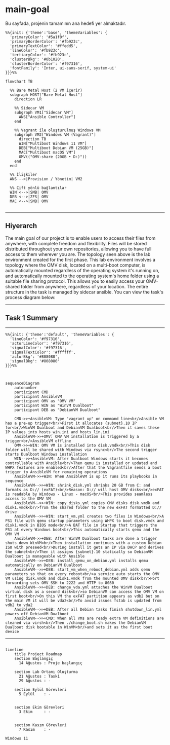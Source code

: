 # main-goal
Bu sayfada, projenin tamamının ana hedefi yer almaktadır.


```mermaid
%%{init: {'theme':'base', 'themeVariables': {
  'primaryColor': '#5a1f0f',
  'primaryBorderColor': '#fb923c',
  'primaryTextColor': '#ffedd5',
  'lineColor': '#fb923c',
  'tertiaryColor': '#fb923c',
  'clusterBkg': '#0b1020',
  'clusterBorderColor': '#f97316',
  'fontFamily': 'Inter, ui-sans-serif, system-ui'
}}}%%

flowchart TB

  %% Bare Metal Host (2 VM içerir)
  subgraph HOST["Bare Metal Host"]
    direction LR

    %% Sidecar VM
    subgraph VM1["Sidecar VM"]
      ANS["Ansible Controller"]
    end

    %% Vagrant ile oluşturulmuş Windows VM
    subgraph VM2["Windows VM (Vagrant)"]
      direction TB
      WIN["Multiboot Windows 11 VM"]
      DEB["Multiboot Debian VM (25GB)"]
      MAC["Multiboot macOS VM"]
      OMV(("OMV-share (20GB • D:)"))
    end
  end

  %% İlişkiler
  ANS -->|Provision / Yönetim| VM2

  %% Çift yönlü bağlantılar
  WIN <-->|SMB| OMV
  DEB <-->|ZFS| OMV
  MAC <-->|SMB| OMV


```
---
## Hiyerarch

  The main goal of our project is to enable users to access their files from anywhere, with complete freedom and flexibility. Files will be stored distributed throughout your own repositories, allowing you to have full access to them wherever you are. The topology seen above is the lab environment created for the first phase. This lab environment involves a topology where the OMV disk, located on a multi-boot computer, is automatically mounted regardless of the operating system it's running on, and automatically mounted to the operating system's home folder using a suitable file sharing protocol. This allows you to easily access your OMV-shared folder from anywhere, regardless of your location. The entire structure in the task is managed by sidecar ansible. You can view the task's process diagram below:

---
## Task 1 Summary
---

```mermaid
%%{init: {'theme':'default', 'themeVariables': {
  'lineColor': '#f97316',
  'actorLineColor': '#f97316',
  'signalColor': '#f97316',
  'signalTextColor': '#ffffff',
  'actorBkg': '#808080',
  'signalBkg': '#808080'
}}}%%



sequenceDiagram
    autonumber
    participant CMD
    participant AnsibleVM
    participant OMV as "OMV VM"
    participant WIN as "WinVM Dualboot"
    participant DEB as "DebianVM Dualboot"

    CMD->>+AnsibleVM: Type "vagrant up" on command line<br/>Ansible VM has a pre-up trigger<br/>First it allocates {subnet}.10 IP for<br/>WinVM Dualboot and DebianVM Dualboot<br/>Then it saves these IP values into hosts_win.ini and hosts_lin.ini
    AnsibleVM->>+OMV: OMV VM installation is triggered by a trigger<br/>AnsibleVM offline
    OMV->>+WIN: OMV VM is installed into disk.vmdk<br/>This disk folder will be shared with Windows via rsync<br/>The second trigger starts Dualboot Windows installation
    WIN-->>+AnsibleVM: After Dualboot Windows starts it becomes controllable with Ansible<br/>Then qemu is installed or updated and WHPX features are enabled<br/>After that the Vagrantfile sends a boot trigger to AnsibleVM for remaining operations
    AnsibleVM->>+WIN: When AnsibleVM is up it runs its playbooks in sequence
    AnsibleVM-->>+WIN: shrink_disk.yml shrinks 20 GB from C: and formats as D:// (exFAT)<br/>Reason: D:// will host OMV disks<br/>exFAT is readable by Windows - Linux - macOS<br/>This provides seamless access to the OMV VM
    AnsibleVM-->>+WIN: copy_disks.yml copies OMV disks disk.vmdk and disk1.vmdk<br/>from the shared folder to the new exFAT formatted D:// drive
    AnsibleVM-->>+WIN: start_vm.yml creates two files in Windows<br/>A PS1 file with qemu startup parameters using WHPX to boot disk.vmdk and disk1.vmdk in BIOS mode<br/>A BAT file in Startup that triggers the PS1 at every Windows boot<br/>This automatically starts qemu and the OMV VM
    AnsibleVM->>+DEB: After WinVM Dualboot tasks are done a trigger shuts down WinVM<br/>Then installation continues with a custom Debian ISO with preseed<br/>During install it gets an IP via DHCP and derives the subnet<br/>Then it assigns {subnet}.10 statically so DebianVM Dualboot is manageable with Ansible
    AnsibleVM-->>+DEB: install_qemu_on_debian.yml installs qemu automatically on DebianVM Dualboot
    AnsibleVM-->>+DEB: start_vm_when_reboot_debian.yml adds qemu parameters so that on every reboot<br/>a service auto starts the OMV VM using disk.vmdk and disk1.vmdk from the mounted OMV disk<br/>Port forwarding sets OMV SSH to 2222 and HTTP to 8080
    AnsibleVM-->>+DEB: change_vda.yml attaches the WinVM Dualboot virtual disk as a second disk<br/>so DebianVM can access the OMV VM on first boot<br/>On this VM the exFAT partition appears as vdb2 but on the main VM it will be vda2<br/>To avoid issues fstab is updated from vdb2 to vda2
    AnsibleVM-->>+DEB: After all Debian tasks finish shutdown_lin.yml powers off DebianVM Dualboot
    AnsibleVM-->>+CMD: When all VMs are ready extra VM definitions are cleaned via virsh<br/>Then ./change_boot.sh makes the DebianVM Dualboot disk bootable in WinVM<br/>and sets it as the first boot device
```
---



```mermaid

timeline
    title Project Roadmap
    section Başlangıç
      14 Ağustos : Proje başlangıç
    
    section Lab Ortamı Oluşturma
      21 Ağustos : Task1
      29 Ağustos : -

    section Eylül Görevleri
      5 Eylül    : -
    

    section Ekim Görevleri
      3 Ekim     : -
  

    section Kasım Görevleri
      7 Kasım    : -
   
Windows 11
```
